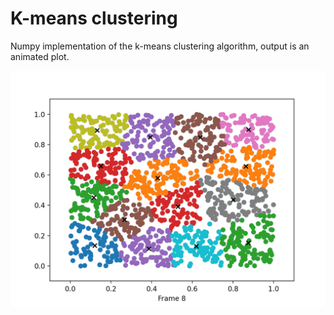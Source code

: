 # K-means clustering
Numpy implementation of the k-means clustering algorithm, output is an animated plot. 

![Example plot of clustered random points generated by script](example.png)
